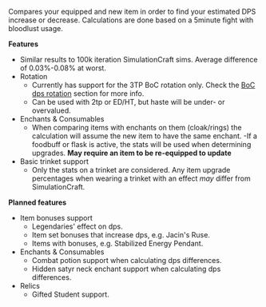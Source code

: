 Compares your equipped and new item in order to find your estimated DPS increase or decrease. Calculations are done based on a 5minute fight with bloodlust usage.

**Features**

- Similar results to 100k iteration SimulationCraft sims. Average difference of 0.03%-0.08% at worst.
- Rotation
    - Currently has support for the 3TP BoC rotation only. Check the [BoC dps rotation](http://www.peakofserenity.com/brewmasters-in-7-2-5-changes-and-tomb-of-sargeras/) section for more info.
    - Can be used with 2tp or ED/HT, but haste will be under- or overvalued.
- Enchants & Consumables
    - When comparing items with enchants on them (cloak/rings) the calculation will assume the new item to have the same enchant.
    -If a foodbuff or flask is active, the stats will be used when determining upgrades. **May require an item to be re-equipped to update**
- Basic trinket support
    - Only the stats on a trinket are considered. Any item upgrade percentages when wearing a trinket with an effect *may* differ from SimulationCraft.

**Planned features**

- Item bonuses support
    - Legendaries' effect on dps.
    - Item set bonuses that increase dps, e.g. Jacin's Ruse.
    - Items with bonuses, e.g. Stabilized Energy Pendant.
- Enchants & Consumables
    - Combat potion support when calculating dps differences.
    - Hidden satyr neck enchant support when calculating dps differences.
- Relics
    - Gifted Student support.